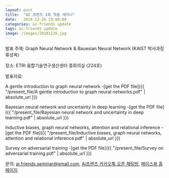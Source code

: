 ```yaml
---
layout: post
title:  "AI 프렌즈 1회 학술 세미나"
date:   2018-12-26 19:00:00
categories: ai-friends update
tags: ai-friends update
image: /images/20181226.jpg
---
```


발표 주제: Graph Neural Network & Bauesian Neural Network (KAIST 박사과정 류성옥)

장소: ETRI 융합기술연구생산센터 중회의실 (224호)

발표자료:

A gentle introduction to graph neural network
-[get the PDF file]({{ "/present_file/A gentle introduction to graph neural networks.pdf" | absolute_url }})

Bayesian neural network and uncertainty in deep learning
-[get the PDF file]({{ "/present_file/Bayesian neural network and uncertainty in deep learning.pdf" | absolute_url }})

Inductive biases, graph neural networks, attention and relational inference
-[get the PDF file]({{ "/present_file/Inductive biases, graph neural networks, attention and relational inference.pdf" | absolute_url }})

Survey on adversarial training
-[get the PDF file]({{ "/present_file/Survey on adversarial training.pdf" | absolute_url }})

문의: ai.friends.seminar@gmail.com,
[Ai프렌즈 카카오톡 오픈 채팅방][kakao_ai],
[페이스북 홈페이지][facebook_ai]

[kakao_ai]:     https://open.kakao.com/o/ggewxi2
[facebook_ai]:  https://www.facebook.com/groups/aifriend/
